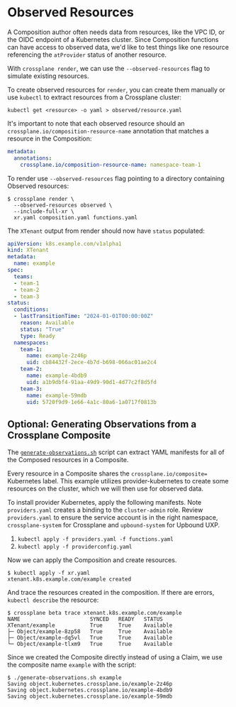 # Observed Resources

A Composition author often needs data from resources, like the
VPC ID, or the OIDC endpoint of a Kubernetes cluster. Since Composition
functions can have access to observed data, we'd like to test things like
one resource referencing the `atProvider` status of another resource.

With `crossplane render`, we can use the `--observed-resources` flag to
simulate existing resources.

To create observed resources for `render`, you can create them
manually or use `kubectl` to extract resources from a Crossplane cluster:

```shell
kubectl get <resource> -o yaml > observed/resource.yaml
```

It's important to note that each observed resource should an
`crossplane.io/composition-resource-name` annotation that matches
a resource in the Composition:

```yaml
metadata:
  annotations:
    crossplane.io/composition-resource-name: namespace-team-1
```

To render use `--observed-resources` flag pointing to a directory
containing Observed resources:

```shell
$ crossplane render \
  --observed-resources observed \
  --include-full-xr \
  xr.yaml composition.yaml functions.yaml
```

The `XTenant` output from render should now have `status` populated:

```yaml
apiVersion: k8s.example.com/v1alpha1
kind: XTenant
metadata:
  name: example
spec:
  teams:
  - team-1
  - team-2
  - team-3
status:
  conditions:
  - lastTransitionTime: "2024-01-01T00:00:00Z"
    reason: Available
    status: "True"
    type: Ready
  namespaces:
    team-1:
      name: example-2z46p
      uid: cb84432f-2ece-4b7d-b698-066ac01ae2c4
    team-2:
      name: example-4bdb9
      uid: a1b9dbf4-91aa-49d9-90d1-4d77c2f8d5fd
    team-3:
      name: example-59mdb
      uid: 5720f9d9-1e66-4a1c-80a6-1a0717f0813b
```

## Optional: Generating Observations from a Crossplane Composite

The [`generate-observations.sh`](generate-observations.sh) script can
extract YAML manifests for all of the Composed resources in a Composite.

Every resource in a Composite shares the `crossplane.io/composite=` Kubernetes
label. This example utilizes provider-kubernetes to create some resources on the
cluster, which we will then use for observed data.

To install provider Kubernetes, apply the following manifests. Note
`providers.yaml` creates a binding to the `cluster-admin` role. Review
`providers.yaml` to ensure the service account is in the right namespace,
`crossplane-system` for Crossplane and `upbound-system` for Upbound UXP.

1. `kubectl apply -f providers.yaml -f functions.yaml`
2. `kubectl apply -f providerconfig.yaml`

Now we can apply the Composition and create resources.

```shell
$ kubectl apply -f xr.yaml
xtenant.k8s.example.com/example created
```

And trace the resources created in the composition. If there are errors,
`kubectl describe` the resource:

```shell
$ crossplane beta trace xtenant.k8s.example.com/example
NAME                      SYNCED   READY   STATUS
XTenant/example           True     True    Available
├─ Object/example-8zp58   True     True    Available
├─ Object/example-dq5vl   True     True    Available
└─ Object/example-tlxm9   True     True    Available
```

Since we created the Composite directly instead of using a Claim, we use
the composite name `example` with the script:

```shell
$ ./generate-observations.sh example
Saving object.kubernetes.crossplane.io/example-2z46p
Saving object.kubernetes.crossplane.io/example-4bdb9
Saving object.kubernetes.crossplane.io/example-59mdb
```
